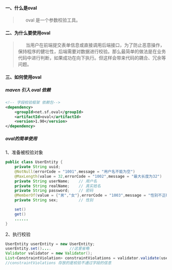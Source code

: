 #### 一、什么是oval
>&#160; &#160; &#160; oval 是一个参数校验工具。
#### 二、为什么要使用oval
>&#160; &#160; &#160; 当用户在前端提交表单信息或直接调用后端接口，为了防止恶意操作，保持程序的健壮性，后端需要对数据进行校验。那么最简单的做法是在业务代码中进行判断，如果成功在向下执行。但这样会带来代码的耦合、冗余等问题。
>
#### 三、如何使用oval
##### maven 引入 oval 依赖
```xml
<!-- 字段校验框架 依赖包-->
<dependency>
    <groupId>net.sf.oval</groupId>
    <artifactId>oval</artifactId>
    <version>1.90</version>
</dependency>
```
##### oval的简单使用
1、准备被校验对象
```java
public class UserEntity {
    private String uuid;
    @NotNull(errorCode = "1001",message = "用户名不能为空")
    @MaxLength(value = 32,errorCode = "1002",message = "最大长度为32")
    private String userName;    // 用户名
    private String realName;    // 真实姓名
    private String password;    // 密码
    @MemberOf(value = {"男","女"},errorCode = "1003",message = "性别不正确")
    private String sex;         // 性别

    set()
    get()
    ......
}
```
2、执行校验
```java
UserEntity userEntity = new UserEntity;
userEntity.set()....        //这里省略
Validator validator = new Validator();
List<ConstraintViolation> constraintViolations = validator.validate(userEntity);
//constraintViolations 存放的是校验不通过字段的信息
```